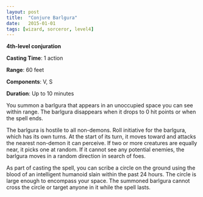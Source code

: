 ```yaml
---
layout: post
title:  "Conjure Barlgura"
date:   2015-01-01
tags: [wizard, sorceror, level4]
---
```


**4th-level conjuration**

**Casting Time**: 1 action

**Range**: 60 feet

**Components**: V, S

**Duration**: Up to 10 minutes

You summon a barlgura that appears in an 
unoccupied space you can see within range. The
barlgura disappears when it drops to 0 hit points 
or when the spell ends.

The barlgura is hostile to all non-demons. Roll 
initiative for the barlgura, which has its own turns. 
At the start of its turn, it moves toward and attacks 
the nearest non-demon it can perceive. If two or 
more creatures are equally near, it picks one at 
random. If it cannot see any potential enemies, the 
barlgura moves in a random direction in search of 
foes.

As part of casting the spell, you can scribe a 
circle on the ground using the blood of an 
intelligent humanoid slain within the past 24 
hours. The circle is large enough to encompass 
your space. The summoned barlgura cannot cross 
the circle or target anyone in it while the spell lasts.

